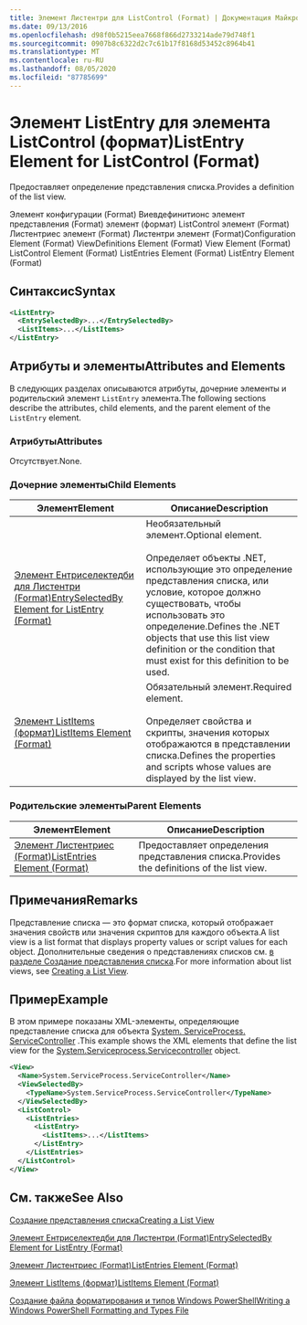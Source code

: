 ```yaml
---
title: Элемент Листентри для ListControl (Format) | Документация Майкрософт
ms.date: 09/13/2016
ms.openlocfilehash: d98f0b5215eea7668f866d2733214ade79d748f1
ms.sourcegitcommit: 0907b8c6322d2c7c61b17f8168d53452c8964b41
ms.translationtype: MT
ms.contentlocale: ru-RU
ms.lasthandoff: 08/05/2020
ms.locfileid: "87785699"
---
```

# <a name="listentry-element-for-listcontrol-format"></a><span data-ttu-id="c200a-102">Элемент ListEntry для элемента ListControl (формат)</span><span class="sxs-lookup"><span data-stu-id="c200a-102">ListEntry Element for ListControl (Format)</span></span>

<span data-ttu-id="c200a-103">Предоставляет определение представления списка.</span><span class="sxs-lookup"><span data-stu-id="c200a-103">Provides a definition of the list view.</span></span>

<span data-ttu-id="c200a-104">Элемент конфигурации (Format) Виевдефинитионс элемент представления (Format) элемент (формат) ListControl элемент (Format) Листентриес элемент (Format) Листентри элемент (Format)</span><span class="sxs-lookup"><span data-stu-id="c200a-104">Configuration Element (Format) ViewDefinitions Element (Format) View Element (Format) ListControl Element (Format) ListEntries Element (Format) ListEntry Element (Format)</span></span>

## <a name="syntax"></a><span data-ttu-id="c200a-105">Синтаксис</span><span class="sxs-lookup"><span data-stu-id="c200a-105">Syntax</span></span>

```xml
<ListEntry>
  <EntrySelectedBy>...</EntrySelectedBy>
  <ListItems>...</ListItems>
</ListEntry>
```

## <a name="attributes-and-elements"></a><span data-ttu-id="c200a-106">Атрибуты и элементы</span><span class="sxs-lookup"><span data-stu-id="c200a-106">Attributes and Elements</span></span>

<span data-ttu-id="c200a-107">В следующих разделах описываются атрибуты, дочерние элементы и родительский элемент `ListEntry` элемента.</span><span class="sxs-lookup"><span data-stu-id="c200a-107">The following sections describe the attributes, child elements, and the parent element of the `ListEntry` element.</span></span>

### <a name="attributes"></a><span data-ttu-id="c200a-108">Атрибуты</span><span class="sxs-lookup"><span data-stu-id="c200a-108">Attributes</span></span>

<span data-ttu-id="c200a-109">Отсутствует.</span><span class="sxs-lookup"><span data-stu-id="c200a-109">None.</span></span>

### <a name="child-elements"></a><span data-ttu-id="c200a-110">Дочерние элементы</span><span class="sxs-lookup"><span data-stu-id="c200a-110">Child Elements</span></span>

|<span data-ttu-id="c200a-111">Элемент</span><span class="sxs-lookup"><span data-stu-id="c200a-111">Element</span></span>|<span data-ttu-id="c200a-112">Описание</span><span class="sxs-lookup"><span data-stu-id="c200a-112">Description</span></span>|
|-------------|-----------------|
|[<span data-ttu-id="c200a-113">Элемент Ентриселектедби для Листентри (Format)</span><span class="sxs-lookup"><span data-stu-id="c200a-113">EntrySelectedBy Element for ListEntry (Format)</span></span>](./entryselectedby-element-for-listentry-for-listcontrol-format.md)|<span data-ttu-id="c200a-114">Необязательный элемент.</span><span class="sxs-lookup"><span data-stu-id="c200a-114">Optional element.</span></span><br /><br /> <span data-ttu-id="c200a-115">Определяет объекты .NET, использующие это определение представления списка, или условие, которое должно существовать, чтобы использовать это определение.</span><span class="sxs-lookup"><span data-stu-id="c200a-115">Defines the .NET objects that use this list view definition or the condition that must exist for this definition to be used.</span></span>|
|[<span data-ttu-id="c200a-116">Элемент ListItems (формат)</span><span class="sxs-lookup"><span data-stu-id="c200a-116">ListItems Element (Format)</span></span>](./listitems-element-for-listentry-for-listcontrol-format.md)|<span data-ttu-id="c200a-117">Обязательный элемент.</span><span class="sxs-lookup"><span data-stu-id="c200a-117">Required element.</span></span><br /><br /> <span data-ttu-id="c200a-118">Определяет свойства и скрипты, значения которых отображаются в представлении списка.</span><span class="sxs-lookup"><span data-stu-id="c200a-118">Defines the properties and scripts whose values are displayed by the list view.</span></span>|

### <a name="parent-elements"></a><span data-ttu-id="c200a-119">Родительские элементы</span><span class="sxs-lookup"><span data-stu-id="c200a-119">Parent Elements</span></span>

|<span data-ttu-id="c200a-120">Элемент</span><span class="sxs-lookup"><span data-stu-id="c200a-120">Element</span></span>|<span data-ttu-id="c200a-121">Описание</span><span class="sxs-lookup"><span data-stu-id="c200a-121">Description</span></span>|
|-------------|-----------------|
|[<span data-ttu-id="c200a-122">Элемент Листентриес (Format)</span><span class="sxs-lookup"><span data-stu-id="c200a-122">ListEntries Element (Format)</span></span>](./listentries-element-for-listcontrol-format.md)|<span data-ttu-id="c200a-123">Предоставляет определения представления списка.</span><span class="sxs-lookup"><span data-stu-id="c200a-123">Provides the definitions of the list view.</span></span>|

## <a name="remarks"></a><span data-ttu-id="c200a-124">Примечания</span><span class="sxs-lookup"><span data-stu-id="c200a-124">Remarks</span></span>

<span data-ttu-id="c200a-125">Представление списка — это формат списка, который отображает значения свойств или значения скриптов для каждого объекта.</span><span class="sxs-lookup"><span data-stu-id="c200a-125">A list view is a list format that displays property values or script values for each object.</span></span> <span data-ttu-id="c200a-126">Дополнительные сведения о представлениях списков см. [в разделе Создание представления списка](./creating-a-list-view.md).</span><span class="sxs-lookup"><span data-stu-id="c200a-126">For more information about list views, see [Creating a List View](./creating-a-list-view.md).</span></span>

## <a name="example"></a><span data-ttu-id="c200a-127">Пример</span><span class="sxs-lookup"><span data-stu-id="c200a-127">Example</span></span>

<span data-ttu-id="c200a-128">В этом примере показаны XML-элементы, определяющие представление списка для объекта [System. ServiceProcess. ServiceController](/dotnet/api/System.ServiceProcess.ServiceController) .</span><span class="sxs-lookup"><span data-stu-id="c200a-128">This example shows the XML elements that define the list view for the [System.Serviceprocess.Servicecontroller](/dotnet/api/System.ServiceProcess.ServiceController) object.</span></span>

```xml
<View>
  <Name>System.ServiceProcess.ServiceController</Name>
  <ViewSelectedBy>
    <TypeName>System.ServiceProcess.ServiceController</TypeName>
  </ViewSelectedBy>
  <ListControl>
    <ListEntries>
      <ListEntry>
        <ListItems>...</ListItems>
      </ListEntry>
    </ListEntries>
  </ListControl>
</View>
```

## <a name="see-also"></a><span data-ttu-id="c200a-129">См. также</span><span class="sxs-lookup"><span data-stu-id="c200a-129">See Also</span></span>

[<span data-ttu-id="c200a-130">Создание представления списка</span><span class="sxs-lookup"><span data-stu-id="c200a-130">Creating a List View</span></span>](./creating-a-list-view.md)

[<span data-ttu-id="c200a-131">Элемент Ентриселектедби для Листентри (Format)</span><span class="sxs-lookup"><span data-stu-id="c200a-131">EntrySelectedBy Element for ListEntry (Format)</span></span>](./entryselectedby-element-for-listentry-for-listcontrol-format.md)

[<span data-ttu-id="c200a-132">Элемент Листентриес (Format)</span><span class="sxs-lookup"><span data-stu-id="c200a-132">ListEntries Element (Format)</span></span>](./listentries-element-for-listcontrol-format.md)

[<span data-ttu-id="c200a-133">Элемент ListItems (формат)</span><span class="sxs-lookup"><span data-stu-id="c200a-133">ListItems Element (Format)</span></span>](./listitems-element-for-listentry-for-listcontrol-format.md)

[<span data-ttu-id="c200a-134">Создание файла форматирования и типов Windows PowerShell</span><span class="sxs-lookup"><span data-stu-id="c200a-134">Writing a Windows PowerShell Formatting and Types File</span></span>](./writing-a-powershell-formatting-file.md)
